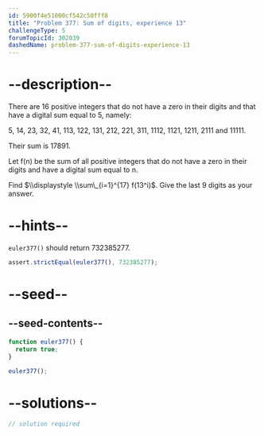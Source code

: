 ```yaml
---
id: 5900f4e51000cf542c50fff8
title: "Problem 377: Sum of digits, experience 13"
challengeType: 5
forumTopicId: 302039
dashedName: problem-377-sum-of-digits-experience-13
---
```


# --description--

There are 16 positive integers that do not have a zero in their digits and that have a digital sum equal to 5, namely:

5, 14, 23, 32, 41, 113, 122, 131, 212, 221, 311, 1112, 1121, 1211, 2111 and 11111.

Their sum is 17891.

Let f(n) be the sum of all positive integers that do not have a zero in their digits and have a digital sum equal to n.

Find $\\displaystyle \\sum\_{i=1}^{17} f(13^i)$. Give the last 9 digits as your answer.

# --hints--

`euler377()` should return 732385277.

```js
assert.strictEqual(euler377(), 732385277);
```

# --seed--

## --seed-contents--

```js
function euler377() {
  return true;
}

euler377();
```

# --solutions--

```js
// solution required
```
